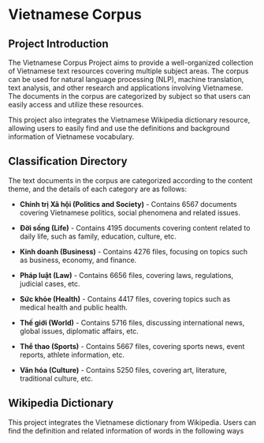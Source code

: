 # Vietnamese Corpus

## Project Introduction

The Vietnamese Corpus Project aims to provide a well-organized collection of Vietnamese text resources covering multiple subject areas. The corpus can be used for natural language processing (NLP), machine translation, text analysis, and other research and applications involving Vietnamese. The documents in the corpus are categorized by subject so that users can easily access and utilize these resources.

This project also integrates the Vietnamese Wikipedia dictionary resource, allowing users to easily find and use the definitions and background information of Vietnamese vocabulary.

## Classification Directory

The text documents in the corpus are categorized according to the content theme, and the details of each category are as follows:

- **Chính trị Xã hội (Politics and Society)** - Contains 6567 documents covering Vietnamese politics, social phenomena and related issues.

- **Đời sống (Life)** - Contains 4195 documents covering content related to daily life, such as family, education, culture, etc.
- **Kinh doanh (Business)** - Contains 4276 files, focusing on topics such as business, economy, and finance.
- **Pháp luật (Law)** - Contains 6656 files, covering laws, regulations, judicial cases, etc.
- **Sức khỏe (Health)** - Contains 4417 files, covering topics such as medical health and public health.
- **Thế giới (World)** - Contains 5716 files, discussing international news, global issues, diplomatic affairs, etc.
- **Thể thao (Sports)** - Contains 5667 files, covering sports news, event reports, athlete information, etc.
- **Văn hóa (Culture)** - Contains 5250 files, covering art, literature, traditional culture, etc.

## Wikipedia Dictionary

This project integrates the Vietnamese dictionary from Wikipedia. Users can find the definition and related information of words in the following ways

